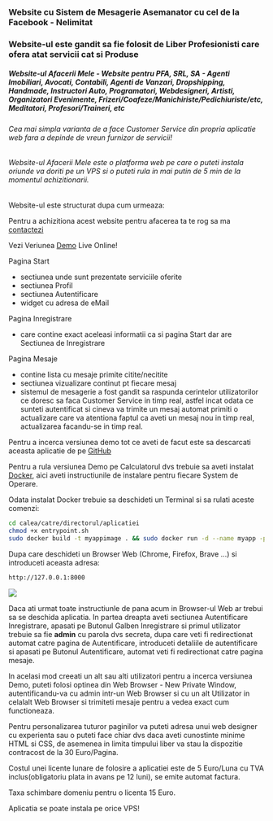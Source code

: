 ### Website cu Sistem de Mesagerie Asemanator cu cel de la Facebook - Nelimitat
### Website-ul este gandit sa fie folosit de Liber Profesionisti care ofera atat servicii cat si Produse
##### Website-ul Afacerii Mele - Website pentru PFA, SRL, SA - Agenti Imobiliari, Avocati, Contabili, Agenti de Vanzari, Dropshipping, Handmade, Instructori Auto, Programatori, Webdesigneri, Artisti, Organizatori Evenimente, Frizeri/Coafeze/Manichiriste/Pedichiuriste/etc, Meditatori, Profesori/Traineri, etc
###### Cea mai simpla varianta de a face Customer Service din propria aplicatie web fara a depinde de vreun furnizor de servicii!
###### Website-ul Afacerii Mele este o platforma web pe care o puteti instala oriunde va doriti pe un VPS si o puteti rula in mai putin de 5 min de la momentul achizitionarii.
Website-ul este structurat dupa cum urmeaza:

Pentru a achizitiona acest website pentru afacerea ta te rog sa ma [contactezi](https://www.digisol.ro/user/profile/347)

Vezi Veriunea [Demo](https://sintaxe.cf/) Live Online!

Pagina Start
- sectiunea unde sunt prezentate serviciile oferite
- sectiunea Profil
- sectiunea Autentificare
- widget cu adresa de eMail

Pagina Inregistrare
- care contine exact aceleasi informatii ca si pagina Start dar are Sectiunea de Inregistrare

Pagina Mesaje
- contine lista cu mesaje primite citite/necitite
- sectiunea vizualizare continut pt fiecare mesaj
- sistemul de mesagerie a fost gandit sa raspunda cerintelor utilizatorilor ce doresc sa faca Customer Service in timp real, astfel incat odata ce sunteti autentificat si cineva va trimite un mesaj automat primiti o actualizare care va atentiona faptul ca aveti un mesaj nou in timp real, actualizarea facandu-se in timp real.

Pentru a incerca versiunea demo tot ce aveti de facut este sa descarcati aceasta aplicatie de pe [GitHub](https://github.com/theopensu/)

Pentru a rula versiunea Demo pe Calculatorul dvs trebuie sa aveti instalat [Docker](https://docs.docker.com/engine/install/), aici aveti instructiunile de instalare pentru fiecare System de Operare.

Odata instalat Docker trebuie sa deschideti un Terminal si sa rulati aceste comenzi:


```sh
cd calea/catre/directorul/aplicatiei
chmod +x entrypoint.sh
sudo docker build -t myappimage . && sudo docker run -d --name myapp -p 8000:8000 myappimage
```


Dupa care deschideti un Browser Web (Chrome, Firefox, Brave ...) si introduceti aceasta adresa:

```sh
http://127.0.0.1:8000
```
![](demo.gif)

Daca ati urmat toate instructiunle de pana acum in Browser-ul Web ar trebui sa se deschida aplicatia. In partea dreapta aveti sectiunea Autentificare Inregistrare, apasati pe Butonul Galben Inregistrare si primul utilizator trebuie sa fie **admin** cu parola dvs secreta, dupa care veti fi redirectionat automat catre pagina de Autentificare, introduceti detaliile de autentificare si apasati pe Butonul Autentificare, automat veti fi redirectionat catre pagina mesaje.

In acelasi mod creeati un alt sau alti utilizatori pentru a incerca versiunea Demo, puteti folosi optinea din Web Browser - New Private Window, autentificandu-va cu admin intr-un Web Browser si cu un alt Utilizator in celalalt Web Browser si trimiteti mesaje pentru a vedea exact cum functioneaza.

Pentru personalizarea tuturor paginilor va puteti adresa unui web designer cu experienta sau o puteti face chiar dvs daca aveti cunostinte minime HTML si CSS, de asemenea in limita timpului liber va stau la dispozitie contracost de la 30 Euro/Pagina.

Costul unei licente lunare de folosire a aplicatiei este de 5 Euro/Luna cu TVA inclus(obligatoriu plata in avans pe 12 luni), se emite automat factura.

Taxa schimbare domeniu pentru o licenta 15 Euro.

Aplicatia se poate instala pe orice VPS!
